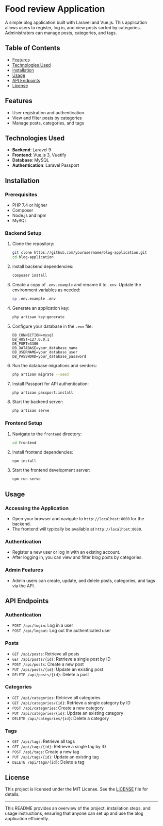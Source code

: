 # Food review Application

A simple blog application built with Laravel and Vue.js. This application allows users to register, log in, and view posts sorted by categories. Administrators can manage posts, categories, and tags.

## Table of Contents

- [Features](#features)
- [Technologies Used](#technologies-used)
- [Installation](#installation)
- [Usage](#usage)
- [API Endpoints](#api-endpoints)
- [License](#license)

## Features

- User registration and authentication
- View and filter posts by categories
- Manage posts, categories, and tags

## Technologies Used

- **Backend**: Laravel 9
- **Frontend**: Vue.js 3, Vuetify
- **Database**: MySQL
- **Authentication**: Laravel Passport

## Installation

### Prerequisites

- PHP 7.4 or higher
- Composer
- Node.js and npm
- MySQL

### Backend Setup

1. Clone the repository:

   ```bash
   git clone https://github.com/yourusername/blog-application.git
   cd blog-application
   ```

2. Install backend dependencies:

   ```bash
   composer install
   ```

3. Create a copy of `.env.example` and rename it to `.env`. Update the environment variables as needed:

   ```bash
   cp .env.example .env
   ```

4. Generate an application key:

   ```bash
   php artisan key:generate
   ```

5. Configure your database in the `.env` file:

   ```env
   DB_CONNECTION=mysql
   DB_HOST=127.0.0.1
   DB_PORT=3306
   DB_DATABASE=your_database_name
   DB_USERNAME=your_database_user
   DB_PASSWORD=your_database_password
   ```

6. Run the database migrations and seeders:

   ```bash
   php artisan migrate --seed
   ```

7. Install Passport for API authentication:

   ```bash
   php artisan passport:install
   ```

8. Start the backend server:

   ```bash
   php artisan serve
   ```

### Frontend Setup

1. Navigate to the `frontend` directory:

   ```bash
   cd frontend
   ```

2. Install frontend dependencies:

   ```bash
   npm install
   ```

3. Start the frontend development server:

   ```bash
   npm run serve
   ```

## Usage

### Accessing the Application

- Open your browser and navigate to `http://localhost:8000` for the backend.
- The frontend will typically be available at `http://localhost:8080`.

### Authentication

- Register a new user or log in with an existing account.
- After logging in, you can view and filter blog posts by categories.

### Admin Features

- Admin users can create, update, and delete posts, categories, and tags via the API.

## API Endpoints

### Authentication

- `POST /api/login`: Log in a user
- `POST /api/logout`: Log out the authenticated user

### Posts

- `GET /api/posts`: Retrieve all posts
- `GET /api/posts/{id}`: Retrieve a single post by ID
- `POST /api/posts`: Create a new post
- `PUT /api/posts/{id}`: Update an existing post
- `DELETE /api/posts/{id}`: Delete a post

### Categories

- `GET /api/categories`: Retrieve all categories
- `GET /api/categories/{id}`: Retrieve a single category by ID
- `POST /api/categories`: Create a new category
- `PUT /api/categories/{id}`: Update an existing category
- `DELETE /api/categories/{id}`: Delete a category

### Tags

- `GET /api/tags`: Retrieve all tags
- `GET /api/tags/{id}`: Retrieve a single tag by ID
- `POST /api/tags`: Create a new tag
- `PUT /api/tags/{id}`: Update an existing tag
- `DELETE /api/tags/{id}`: Delete a tag

## License

This project is licensed under the MIT License. See the [LICENSE](LICENSE) file for details.

---

This README provides an overview of the project, installation steps, and usage instructions, ensuring that anyone can set up and use the blog application efficiently.